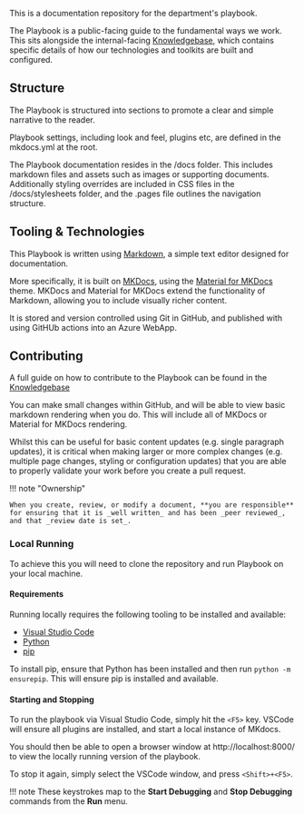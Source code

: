 This is a documentation repository for the department's playbook.

The Playbook is a public-facing guide to the fundamental ways we work. This sits alongside the internal-facing [Knowledgebase](https://knowledgebase.platformdev.amdigital.co.uk/), which contains specific details of how our technologies and toolkits are built and configured.

## Structure

The Playbook is structured into sections to promote a clear and simple narrative to the reader.

Playbook settings, including look and feel, plugins etc, are defined in the mkdocs.yml at the root.

The Playbook documentation resides in the /docs folder. This includes markdown files and assets such as images or supporting documents. Additionally styling overrides are included in CSS files in the /docs/stylesheets folder, and the .pages file outlines the navigation structure. 

## Tooling & Technologies

This Playbook is written using [Markdown](https://www.markdownguide.org/), a simple text editor designed for documentation.

More specifically, it is built on [MKDocs](https://www.mkdocs.org/), using the [Material for MKDocs](https://squidfunk.github.io/) theme. MKDocs and Material for MKDocs extend the functionality of Markdown, allowing you to include visually richer content.

It is stored and version controlled using Git in GitHub, and published with using GitHUb actions into an Azure WebApp.

## Contributing

A full guide on how to contribute to the Playbook can be found in the [Knowledgebase](https://knowledgebase.platformdev.amdigital.co.uk/Knowledgebase-User-Guide/)

You can make small changes within GitHub, and will be able to view basic markdown rendering when you do. This will include all of MKDocs or Material for MKDocs rendering. 

Whilst this can be useful for basic content updates (e.g. single paragraph updates), it is critical when making larger or more complex changes (e.g. multiple page changes, styling or configuration updates) that you are able to properly validate your work before you create a pull request.

!!! note "Ownership"

    When you create, review, or modify a document, **you are responsible** for ensuring that it is _well written_ and has been _peer reviewed_, and that _review date is set_.

### Local Running

To achieve this you will need to clone the repository and run Playbook on your local machine. 

#### Requirements

Running locally requires the following tooling to be installed and available:

- [Visual Studio Code](https://code.visualstudio.com/)
- [Python](https://www.python.org/downloads/)
- [pip](https://pypi.org/project/pip/)

To install pip, ensure that Python has been installed and then run `python -m ensurepip`. This will ensure pip is installed and available.

#### Starting and Stopping

To run the playbook via Visual Studio Code, simply hit the `<F5>` key. VSCode will ensure all plugins are installed, and start a local instance of MKdocs.

You should then be able to open a browser window at http://localhost:8000/ to view the locally running version of the playbook.

To stop it again, simply select the VSCode window, and press `<Shift>+<F5>`.

!!! note
    These keystrokes map to the **Start Debugging** and **Stop Debugging** commands from the **Run** menu.
